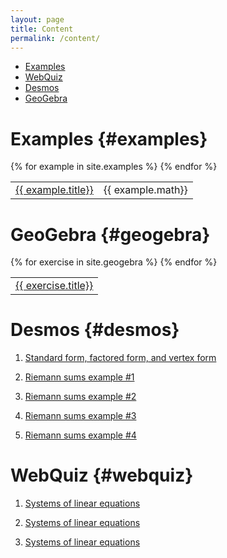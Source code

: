 ```yaml
---
layout: page
title: Content
permalink: /content/
---
```


- [Examples](#examples)
- [WebQuiz](#webquiz)
- [Desmos](#desmos)
- [GeoGebra](#geogebra)

# Examples {#examples}

<table>
{% for example in site.examples %}
  <tr>
    <td><a href="{{ example.url }}">{{ example.title}}</a></td><td>{{ example.math}}</td>
  </tr>
{% endfor %}
</table>

# GeoGebra {#geogebra}

<table>
{% for exercise in site.geogebra %}
  <tr>
    <td><a href="{{ exercise.url }}">{{ exercise.title}}</a></td>
  </tr>
{% endfor %}
</table>

# Desmos {#desmos}

1. [Standard form, factored form, and vertex form](https://www.desmos.com/calculator/zrpmztunq0)

1. [Riemann sums example #1](https://www.desmos.com/calculator/cbhiymlls7)

2. [Riemann sums example #2](https://www.desmos.com/calculator/abk5szfm0h)

3. [Riemann sums example #3](https://www.desmos.com/calculator/ryrp6oip6q)

4. [Riemann sums example #4](https://www.desmos.com/calculator/gntgmzpxwm)

# WebQuiz {#webquiz}

1. [Systems of linear equations](https://jordanbell.info/WebQuiz/wq1.html)

2. [Systems of linear equations](https://jordanbell.info/WebQuiz/wq2.html)

3. [Systems of linear equations](https://jordanbell.info/WebQuiz/wq3.html)